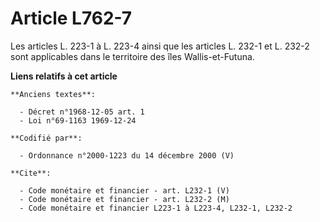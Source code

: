 # Article L762-7

Les articles L. 223-1 à L. 223-4 ainsi que les articles L. 232-1 et L. 232-2 sont applicables dans le territoire des îles
Wallis-et-Futuna.

**Liens relatifs à cet article**

	**Anciens textes**:

	  - Décret n°1968-12-05 art. 1
	  - Loi n°69-1163 1969-12-24

	**Codifié par**:

	  - Ordonnance n°2000-1223 du 14 décembre 2000 (V)

	**Cite**:

	  - Code monétaire et financier - art. L232-1 (V)
	  - Code monétaire et financier - art. L232-2 (M)
	  - Code monétaire et financier L223-1 à L223-4, L232-1, L232-2
